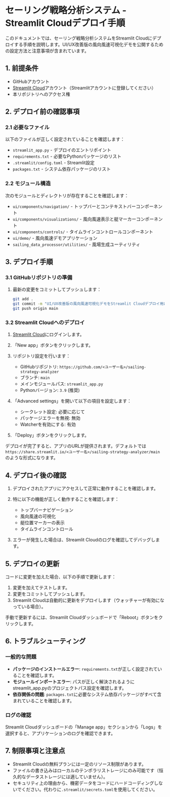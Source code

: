 # セーリング戦略分析システム - Streamlit Cloudデプロイ手順

このドキュメントでは、セーリング戦略分析システムをStreamlit Cloudにデプロイする手順を説明します。UI/UX改善版の風向風速可視化デモを公開するための設定方法と注意事項が含まれています。

## 1. 前提条件

- GitHubアカウント
- [Streamlit Cloud](https://streamlit.io/cloud)アカウント（Streamlitアカウントに登録してください）
- 本リポジトリへのアクセス権

## 2. デプロイ前の確認事項

### 2.1 必要なファイル

以下のファイルが正しく設定されていることを確認します：

- `streamlit_app.py` - デプロイのエントリポイント
- `requirements.txt` - 必要なPythonパッケージのリスト
- `.streamlit/config.toml` - Streamlit設定
- `packages.txt` - システム依存パッケージのリスト

### 2.2 モジュール構造

次のモジュールとディレクトリが存在することを確認します：

- `ui/components/navigation/` - トップバーとコンテキストバーコンポーネント
- `ui/components/visualizations/` - 風向風速表示と艇マーカーコンポーネント
- `ui/components/controls/` - タイムラインコントロールコンポーネント
- `ui/demo/` - 風向風速デモアプリケーション
- `sailing_data_processor/utilities/` - 風場生成ユーティリティ

## 3. デプロイ手順

### 3.1 GitHubリポジトリの準備

1. 最新の変更をコミットしてプッシュします：
   ```bash
   git add .
   git commit -m "UI/UX改善版の風向風速可視化デモをStreamlit Cloudデプロイ用に準備"
   git push origin main
   ```

### 3.2 Streamlit Cloudへのデプロイ

1. [Streamlit Cloud](https://streamlit.io/cloud)にログインします。

2. 「New app」ボタンをクリックします。

3. リポジトリ設定を行います：
   - GitHubリポジトリ: `https://github.com/<ユーザー名>/sailing-strategy-analyzer`
   - ブランチ: `main`
   - メインモジュールパス: `streamlit_app.py`
   - Pythonバージョン: `3.9` (推奨)

4. 「Advanced settings」を開いて以下の項目を設定します：
   - シークレット設定: 必要に応じて
   - パッケージエラーを無視: 無効
   - Watcherを有効にする: 有効

5. 「Deploy」ボタンをクリックします。

デプロイが完了すると、アプリのURLが提供されます。デフォルトでは `https://share.streamlit.io/<ユーザー名>/sailing-strategy-analyzer/main` のような形式になります。

## 4. デプロイ後の確認

1. デプロイされたアプリにアクセスして正常に動作することを確認します。

2. 特に以下の機能が正しく動作することを確認します：
   - トップバーナビゲーション
   - 風向風速の可視化
   - 艇位置マーカーの表示
   - タイムラインコントロール

3. エラーが発生した場合は、Streamlit Cloudのログを確認してデバッグします。

## 5. デプロイの更新

コードに変更を加えた場合、以下の手順で更新します：

1. 変更を加えてテストします。
2. 変更をコミットしてプッシュします。
3. Streamlit Cloudは自動的に更新をデプロイします（ウォッチャーが有効になっている場合）。

手動で更新するには、Streamlit Cloudダッシュボードで「Reboot」ボタンをクリックします。

## 6. トラブルシューティング

### 一般的な問題

- **パッケージのインストールエラー**: `requirements.txt`が正しく設定されていることを確認します。
- **モジュールインポートエラー**: パスが正しく解決されるようにstreamlit_app.pyのプロジェクトパス設定を確認します。
- **依存関係の問題**: `packages.txt`に必要なシステム依存パッケージがすべて含まれていることを確認します。

### ログの確認

Streamlit Cloudダッシュボードの「Manage app」セクションから「Logs」を選択すると、アプリケーションのログを確認できます。

## 7. 制限事項と注意点

- Streamlit Cloudの無料プランには一定のリソース制限があります。
- ファイルの書き込みはローカルのテンポラリストレージにのみ可能です（恒久的なデータストレージには適していません）。
- セキュリティ上の理由から、機密データをコードにハードコーディングしないでください。代わりに`.streamlit/secrets.toml`を使用してください。
